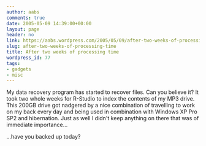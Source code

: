 ```yaml
---
author: aabs
comments: true
date: 2005-05-09 14:39:00+00:00
layout: page
header: no
link: https://aabs.wordpress.com/2005/05/09/after-two-weeks-of-processing-time/
slug: after-two-weeks-of-processing-time
title: After two weeks of processing time
wordpress_id: 77
tags:
- gadgets
- misc
---
```


My data recovery program has started to recover files. Can you believe it? It took two whole weeks for R-Studio to index the contents of my MP3 drive. This 200GB drive got nadgered by a nice combination of travelling to work on my back every day and being used in combination with Windows XP Pro SP2 and hibernation. Just as well I didn't keep anything on there that was of immediate importance...

...have you backed up today?
